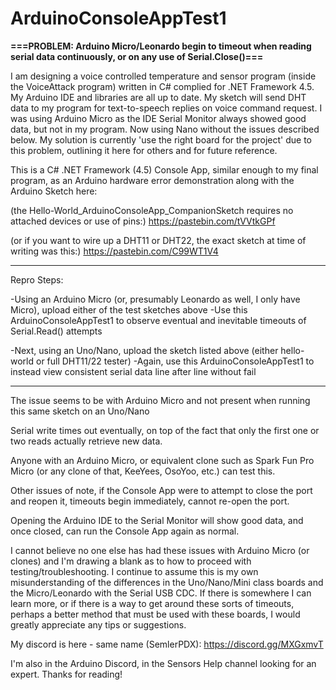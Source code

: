 # ArduinoConsoleAppTest1

**===PROBLEM:  Arduino Micro/Leonardo begin to timeout when reading serial data continuously, or on any use of Serial.Close()===**

I am designing a voice controlled temperature and sensor program (inside the VoiceAttack program) written in C# complied for .NET Framework 4.5. 
My Arduino IDE and libraries are all up to date.  My sketch will send DHT data to my program for text-to-speech replies on voice command request.  I was using Arduino Micro as the IDE Serial Monitor always showed good data, but not in my program.  Now using Nano without the issues described below.  My solution is currently 'use the right board for the project' due to this problem, outlining it here for others and for future reference.


This is a C# .NET Framework (4.5) Console App, similar enough to my final program, as an Arduino hardware error demonstration along with the Arduino Sketch here:

  (the Hello-World_ArduinoConsoleApp_CompanionSketch requires no attached devices or use of pins:)
  https://pastebin.com/tVVtkGPf

  (or if you want to wire up a DHT11 or DHT22, the exact sketch at time of writing was this:)
  https://pastebin.com/C99WT1V4

_____
Repro Steps:

 -Using an Arduino Micro (or, presumably Leonardo as well, I only have Micro), upload either of the test sketches above
 -Use this ArduinoConsoleAppTest1 to observe eventual and inevitable timeouts of Serial.Read() attempts
 
 -Next, using an Uno/Nano, upload the sketch listed above (either hello-world or full DHT11/22 tester)
 -Again, use this ArduinoConsoleAppTest1 to instead view consistent serial data line after line without fail
_____

The issue seems to be with Arduino Micro and not present when running this same sketch on an Uno/Nano

Serial write times out eventually, on top of the fact that only the first one or two reads actually retrieve new data.

Anyone with an Arduino Micro, or equivalent clone such as Spark Fun Pro Micro (or any clone of that, KeeYees, OsoYoo, etc.) can test this.


Other issues of note, if the Console App were to attempt to close the port and reopen it, timeouts begin immediately, cannot re-open the port.

Opening the Arduino IDE to the Serial Monitor will show good data, and once closed, can run the Console App again as normal.


I cannot believe no one else has had these issues with Arduino Micro (or clones) and I'm drawing a blank as to how to proceed with testing/troubleshooting.  I continue to assume this is my own misunderstanding of the differences in the Uno/Nano/Mini class boards and the Micro/Leonardo with the Serial USB CDC.  If there is somewhere I can learn more, or if there is a way to get around these sorts of timeouts, perhaps a better method that must be used with these boards, I would greatly appreciate any tips or suggestions.


My discord is here - same name (SemlerPDX): https://discord.gg/MXGxmvT

I'm also in the Arduino Discord, in the Sensors Help channel looking for an expert.  Thanks for reading!
